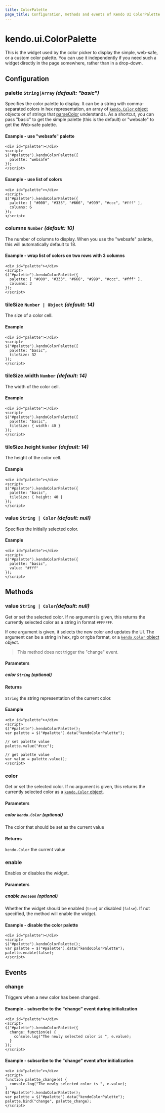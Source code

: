 ```yaml
---
title: ColorPalette
page_title: Configuration, methods and events of Kendo UI ColorPalette
---
```


# kendo.ui.ColorPalette

This is the widget used by the color picker to display the simple,
web-safe, or a custom color palette.  You can use it independently if
you need such a widget directly in the page somewhere, rather than in
a drop-down.

## Configuration

### palette `String|Array` *(default: "basic")*

Specifies the color palette to display.
It can be a string with comma-separated colors in hex representation, an array of [`kendo.Color` object](/api/framework/color) objects or of strings that [parseColor](/api/framework/kendo#parseColor) understands.  As a shortcut, you can pass "basic" to get the simple palette (this is the default) or "websafe" to get the Web-safe palette.

#### Example - use "websafe" palette

    <div id="palette"></div>
    <script>
    $("#palette").kendoColorPalette({
      palette: "websafe"
    });
    </script>

#### Example - use list of colors

    <div id="palette"></div>
    <script>
    $("#palette").kendoColorPalette({
      palette: [ "#000", "#333", "#666", "#999", "#ccc", "#fff" ],
      columns: 6
    });
    </script>

### columns `Number` *(default: 10)*

The number of columns to display.  When you use the "websafe" palette, this will automatically default to 18.

#### Example - wrap list of colors on two rows with 3 columns

    <div id="palette"></div>
    <script>
    $("#palette").kendoColorPalette({
      palette: [ "#000", "#333", "#666", "#999", "#ccc", "#fff" ],
      columns: 3
    });
    </script>

### tileSize `Number | Object` *(default: 14)*

The size of a color cell.

#### Example

    <div id="palette"></div>
    <script>
    $("#palette").kendoColorPalette({
      palette: "basic",
      tileSize: 32
    });
    </script>

### tileSize.width `Number` *(default: 14)*

The width of the color cell.

#### Example

    <div id="palette"></div>
    <script>
    $("#palette").kendoColorPalette({
      palette: "basic",
      tileSize: { width: 40 }
    });
    </script>

### tileSize.height `Number` *(default: 14)*

The height of the color cell.

#### Example

    <div id="palette"></div>
    <script>
    $("#palette").kendoColorPalette({
      palette: "basic",
      tileSize: { height: 40 }
    });
    </script>

### value `String | Color` *(default: null)*

Specifies the initially selected color.

#### Example

    <div id="palette"></div>
    <script>
    $("#palette").kendoColorPalette({
      palette: "basic",
      value: "#fff"
    });
    </script>

## Methods

### value `String | Color`*(default: null)*

Get or set the selected color. If no argument is given, this returns the currently selected color as a string in format `#FFFFFF`.

If one argument is given, it selects the new color and updates the UI. The argument can be a string in hex, rgb or rgba format, or a [`kendo.Color` object](/api/framework/color) object.

> This method does not trigger the "change" event.

#### Parameters

##### color `String` *(optional)*

#### Returns

`String` the string representation of the current color.

#### Example

    <div id="palette"></div>
    <script>
    $("#palette").kendoColorPalette();
    var palette = $("#palette").data("kendoColorPalette");

    // set palette value
    palette.value("#ccc");

    // get palette value
    var value = palette.value();
    </script>

### color

Get or set the selected color. If no argument is given, this returns the currently selected color as a [`kendo.Color` object](/api/framework/color).

#### Parameters

##### color `kendo.Color` *(optional)*

The color that should be set as the current value

#### Returns

`kendo.Color` the current value

### enable

Enables or disables the widget.

#### Parameters

##### enable `Boolean` *(optional)*

Whether the widget should be enabled (`true`) or disabled (`false`). If not specified, the method will enable the widget.

#### Example - disable the color palette

    <div id="palette"></div>
    <script>
    $("#palette").kendoColorPalette();
    var palette = $("#palette").data("kendoColorPalette");
    palette.enable(false);
    </script>

## Events

### change

Triggers when a new color has been changed.

#### Example - subscribe to the "change" event during initialization

    <div id="palette"></div>
    <script>
    $("#palette").kendoColorPalette({
      change: function(e) {
        console.log("The newly selected color is ", e.value);
      }
    });
    </script>

#### Example - subscribe to the "change" event after initialization

    <div id="palette"></div>
    <script>
    function palette_change(e) {
      console.log("The newly selected color is ", e.value);
    }
    $("#palette").kendoColorPalette();
    var palette = $("#palette").data("kendoColorPalette");
    palette.bind("change", palette_change);
    </script>

[Color]: ../framework/kendo#Color
